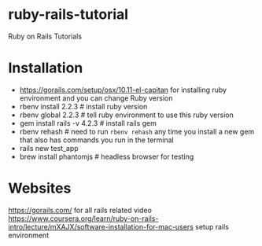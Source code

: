 # ruby-rails-tutorial
Ruby on Rails Tutorials 

# Installation 

- https://gorails.com/setup/osx/10.11-el-capitan for installing ruby environment and you can change Ruby version
- rbenv install 2.2.3  # install ruby version
- rbenv global 2.2.3 # tell ruby environment to use this ruby version
- gem install rails -v 4.2.3 # install rails gem
- rbenv rehash # need to run  `rbenv rehash` any time you install a new gem that also has commands you run in the terminal
- rails new test_app
- brew install phantomjs # headless browser for testing

# Websites 

https://gorails.com/ for all rails related video
https://www.coursera.org/learn/ruby-on-rails-intro/lecture/mXAJX/software-installation-for-mac-users setup rails environment
